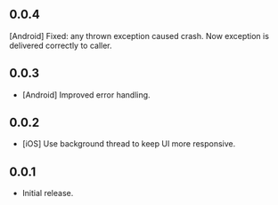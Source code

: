 ## 0.0.4

[Android] Fixed: any thrown exception caused crash. Now exception is delivered correctly to caller.

## 0.0.3

- [Android] Improved error handling.

## 0.0.2

- [iOS] Use background thread to keep UI more responsive.

## 0.0.1

- Initial release.
